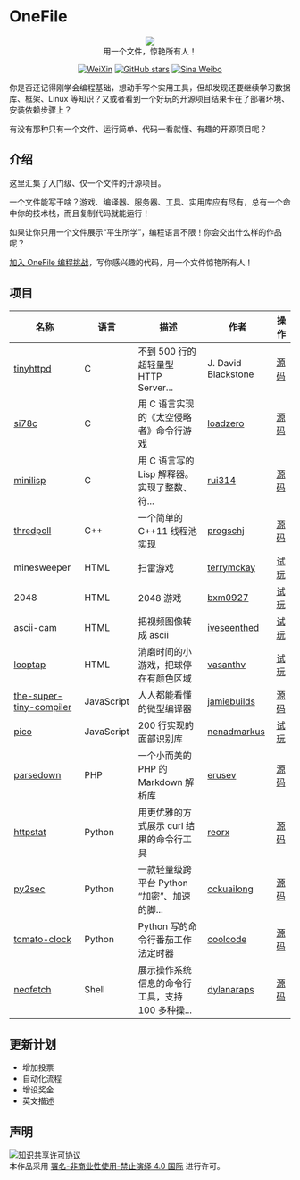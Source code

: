 
# OneFile

<p align="center">
  <img src="https://cdn.jsdelivr.net/gh/521xueweihan/img_logo@main/logo/onefile.png"/>
  <br>用一个文件，惊艳所有人！
</p>

<p align="center">
  <a href="https://cdn.jsdelivr.net/gh/521xueweihan/img_logo@main/logo/weixin.png"><img src="https://img.shields.io/badge/Talk-%E5%BE%AE%E4%BF%A1%E7%BE%A4-brightgreen.svg?style=popout-square" alt="WeiXin"></a>
  <a href="https://github.com/521xueweihan/OneFile/stargazers"><img src="https://img.shields.io/github/stars/521xueweihan/OneFile.svg?style=popout-square" alt="GitHub stars"></a>
  <a href="https://weibo.com/hellogithub"><img src="https://img.shields.io/badge/%E6%96%B0%E6%B5%AA-Weibo-red.svg?style=popout-square" alt="Sina Weibo"></a>
</p>

你是否还记得刚学会编程基础，想动手写个实用工具，但却发现还要继续学习数据库、框架、Linux 等知识？又或者看到一个好玩的开源项目结果卡在了部署环境、安装依赖步骤上？

有没有那种只有一个文件、运行简单、代码一看就懂、有趣的开源项目呢？


## 介绍

这里汇集了入门级、仅一个文件的开源项目。

一个文件能写干啥？游戏、编译器、服务器、工具、实用库应有尽有，总有一个命中你的技术栈，而且复制代码就能运行！

如果让你只用一个文件展示“平生所学”，编程语言不限！你会交出什么样的作品呢？

[加入 OneFile 编程挑战](./doc/join.md)，写你感兴趣的代码，用一个文件惊艳所有人！

## 项目

| 名称 | 语言 | 描述 | 作者 | 操作 |
| ------- | ----- | ------------ | ------ | --------- |
| [tinyhttpd](https://github.com/EZLippi/Tinyhttpd) | C | 不到 500 行的超轻量型 HTTP Server... | J. David Blackstone | [源码](https://github.com/521xueweihan/OneFile/blob/mainc/tinyhttpd.c) |
| [si78c](https://github.com/loadzero/si78c) | C | 用 C 语言实现的《太空侵略者》命令行游戏 | [loadzero](https://github.com/loadzero) | [源码](https://github.com/521xueweihan/OneFile/blob/mainc/si78c.c) |
| [minilisp](https://github.com/rui314/minilisp) | C | 用 C 语言写的 Lisp 解释器。实现了整数、符... | [rui314](https://github.com/rui314) | [源码](https://github.com/521xueweihan/OneFile/blob/mainc/minilisp.c) |
| [thredpoll](https://github.com/progschj/ThreadPool) | C++ | 一个简单的 C++11 线程池实现 | [progschj](https://github.com/progschj) | [源码](https://github.com/521xueweihan/OneFile/blob/maincpulspuls/thredpoll.h) |
| minesweeper | HTML | 扫雷游戏 | [terrymckay](https://github.com/terrymckay) | [试玩](https://one.hellogithub.com/htmll/minesweeper.html) |
| 2048 | HTML | 2048 游戏 | [bxm0927](https://github.com/bxm0927) | [试玩](https://one.hellogithub.com/html/2048.html) |
| ascii-cam | HTML | 把视频图像转成 ascii	 | [iveseenthed](https://github.com/iveseenthed) | [试玩](https://one.hellogithub.com/html/ascii-cam.html) |
| [looptap](https://github.com/vasanthv/looptap) | HTML | 消磨时间的小游戏，把球停在有颜色区域 | [vasanthv](https://github.com/vasanthv) | [试玩](https://one.hellogithub.com/html/looptap.html) |
| [the-super-tiny-compiler](https://github.com/jamiebuilds/the-super-tiny-compiler) | JavaScript | 人人都能看懂的微型编译器 | [jamiebuilds](https://github.com/jamiebuilds) | [源码](https://github.com/521xueweihan/OneFile/blob/mainjavascript/the-super-tiny-compiler.js) |
| [pico](https://github.com/nenadmarkus/picojs) | JavaScript | 200 行实现的面部识别库 | [nenadmarkus](https://github.com/nenadmarkus) | [试玩](https://nenadmarkus.com/p/picojs-intro/demo/) |
| [parsedown](https://github.com/erusev/parsedown) | PHP | 一个小而美的 PHP 的 Markdown 解析库 | [erusev](https://github.com/erusev) | [源码](https://github.com/521xueweihan/OneFile/blob/mainphp/parsedown.php) |
| [httpstat](https://github.com/reorx/httpstat) | Python | 用更优雅的方式展示 curl 结果的命令行工具 | [reorx](https://github.com/reorx) | [源码](https://github.com/521xueweihan/OneFile/blob/mainpython/httpstat.py) |
| [py2sec](https://github.com/cckuailong/py2sec) | Python | 一款轻量级跨平台 Python “加密”、加速的脚... | [cckuailong](https://github.com/cckuailong) | [源码](https://github.com/521xueweihan/OneFile/blob/mainpython/py2sec.py) |
| [tomato-clock](https://github.com/coolcode/tomato-clock) | Python | Python 写的命令行番茄工作法定时器 | [coolcode](https://github.com/coolcode) | [源码](https://github.com/521xueweihan/OneFile/blob/mainpython/tomato-clock.py) |
| [neofetch](https://github.com/dylanaraps/neofetch) | Shell | 展示操作系统信息的命令行工具，支持 100 多种操... | [dylanaraps](https://github.com/dylanaraps) | [源码](https://github.com/521xueweihan/OneFile/blob/mainshell/neofetch) |



## 更新计划

- 增加投票
- 自动化流程
- 增设奖金
- 英文描述



## 声明
<a rel="license" href="https://creativecommons.org/licenses/by-nc-nd/4.0/deed.zh"><img alt="知识共享许可协议" style="border-width: 0" src="https://licensebuttons.net/l/by-nc-nd/4.0/88x31.png"></a><br>本作品采用 <a rel="license" href="https://creativecommons.org/licenses/by-nc-nd/4.0/deed.zh">署名-非商业性使用-禁止演绎 4.0 国际</a> 进行许可。
